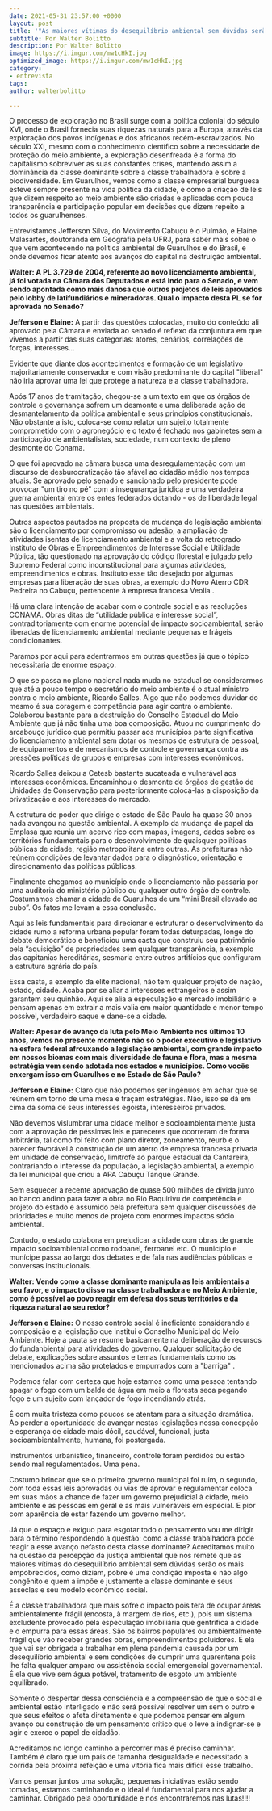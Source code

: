 ```yaml
---
date: 2021-05-31 23:57:00 +0000
layout: post
title: '"As maiores vítimas do desequilíbrio ambiental sem dúvidas serão os mais empobrecidos"'
subtitle: Por Walter Bolitto
description: Por Walter Bolitto
image: https://i.imgur.com/mw1cHkI.jpg
optimized_image: https://i.imgur.com/mw1cHkI.jpg
category:
- entrevista
tags: 
author: walterbolitto

---
```

O processo de exploração no Brasil surge com a política colonial do século XVI, onde o Brasil fornecia suas riquezas naturais para a Europa, através da exploração dos povos indígenas e dos africanos recém-escravizados. No século XXI, mesmo com o conhecimento científico sobre a necessidade de proteção do meio ambiente, a exploração desenfreada é a forma do capitalismo sobreviver as suas constantes crises, mantendo assim a dominância da classe dominante sobre a classe trabalhadora e sobre a biodiversidade. Em Guarulhos, vemos como a classe empresarial burguesa esteve sempre presente na vida política da cidade, e como a criação de leis que dizem respeito ao meio ambiente são criadas e aplicadas com pouca transparência e participação popular em decisões que dizem repeito a todos os guarulhenses.

Entrevistamos Jefferson Silva, do Movimento Cabuçu é o Pulmão, e Elaine Malasartes, doutoranda em Geografia pela UFRJ, para saber mais sobre o que vem acontecendo na política ambiental de Guarulhos e do Brasil, e onde devemos ficar atento aos avanços do capital na destruição ambiental.

**Walter: A PL 3.729 de 2004, referente ao novo licenciamento ambiental, já foi votada na Câmara dos Deputados e está indo para o Senado, e vem sendo apontada como mais danosa que outros projetos de leis aprovados pelo lobby de latifundiários e mineradoras. Qual o impacto desta PL se for aprovada no Senado?**

**Jefferson e Elaine:** A partir das questões colocadas, muito do conteúdo ali aprovado pela Câmara e enviada ao senado é reflexo da conjuntura em que vivemos a partir das suas categorias: atores, cenários, correlações de forças, interesses...

Evidente que diante dos acontecimentos e formação de um legislativo majoritariamente conservador e com visão predominante do capital "liberal" não iria aprovar uma lei que protege a natureza e a classe trabalhadora.

Após 17 anos de tramitação, chegou-se a um texto em que os órgãos de controle e governança sofrem um desmonte e uma deliberada ação de desmantelamento da política ambiental e seus princípios constitucionais. Não obstante a isto, coloca-se como relator um sujeito totalmente comprometido com o agronegócio e o texto é fechado nos gabinetes sem a participação de ambientalistas, sociedade, num contexto de pleno desmonte do Conama.

O que foi aprovado na câmara busca uma desregulamentação com um discurso de desburocratização tão afável ao cidadão médio nos tempos atuais. Se aprovado pelo senado e sancionado pelo presidente pode provocar "um tiro no pé" com a insegurança jurídica e uma verdadeira guerra ambiental entre os entes federados dotando - os de liberdade legal nas questões ambientais.

Outros aspectos pautados na proposta de mudança de legislação ambiental são o licenciamento por compromisso ou adesão, a ampliação de atividades isentas de licenciamento ambiental e a volta do retrogrado Instituto de Obras e Empreendimentos de Interesse Social e Utilidade Pública, tão questionado na aprovação do código florestal e julgado pelo Supremo Federal como inconstitucional para algumas atividades, empreendimentos e obras. Instituto esse tão desejado por algumas empresas para liberação de suas obras, a exemplo do Novo Aterro CDR Pedreira no Cabuçu, pertencente à empresa francesa Veolia .

Há uma clara intenção de acabar com o controle social e as resoluções CONAMA. Obras ditas de “utilidade pública e interesse social”, contraditoriamente com enorme potencial de impacto socioambiental, serão liberadas de licenciamento ambiental mediante pequenas e frágeis condicionantes.

Paramos por aqui para adentrarmos em outras questões já que o tópico necessitaria de enorme espaço.

O que se passa no plano nacional nada muda no estadual se considerarmos que até a pouco tempo o secretário do meio ambiente é o atual ministro contra o meio ambiente, Ricardo Salles. Algo que não podemos duvidar do mesmo é sua coragem e competência para agir contra o ambiente. Colaborou bastante para a destruição do Conselho Estadual do Meio Ambiente que já não tinha uma boa composição. Atuou no cumprimento do arcabouço jurídico que permitiu passar aos municípios parte significativa do licenciamento ambiental sem dotar os mesmos de estrutura de pessoal, de equipamentos e de mecanismos de controle e governança contra as pressões políticas de grupos e empresas com interesses econômicos.

Ricardo Salles deixou a Cetesb bastante sucateada e vulnerável aos interesses econômicos. Encaminhou o desmonte de órgãos de gestão de Unidades de Conservação para posteriormente colocá-las a disposição da privatização e aos interesses do mercado.

A estrutura de poder que dirige o estado de São Paulo ha quase 30 anos nada avançou na questão ambiental. A exemplo da mudança de papel da Emplasa que reunia um acervo rico com mapas, imagens, dados sobre os territórios fundamentais para o desenvolvimento de quaisquer políticas públicas de cidade, região metropolitana entre outras. As prefeituras não reúnem condições de levantar dados para o diagnóstico, orientação e direcionamento das políticas públicas.

Finalmente chegamos ao município onde o licenciamento não passaria por uma auditoria do ministério público ou qualquer outro órgão de controle. Costumamos chamar a cidade de Guarulhos de um “mini Brasil elevado ao cubo”. Os fatos me levam a essa conclusão.

Aqui as leis fundamentais para direcionar e estruturar o desenvolvimento da cidade rumo a reforma urbana popular foram todas deturpadas, longe do debate democrático e beneficiou uma casta que construiu seu patrimônio pela “aquisição” de propriedades sem qualquer transparência, a exemplo das capitanias hereditárias, sesmaria entre outros artifícios que configuram a estrutura agrária do país.

Essa casta, a exemplo da elite nacional, não tem qualquer projeto de nação, estado, cidade. Acaba por se aliar a interesses estrangeiros e assim garantem seu quinhão. Aqui se alia a especulação e mercado imobiliário e pensam apenas em extrair a mais valia em maior quantidade e menor tempo possível, verdadeiro saque e dane-se a cidade.

**Walter: Apesar do avanço da luta pelo Meio Ambiente nos últimos 10 anos, vemos no presente momento não só o poder executivo e legislativo na esfera federal afrouxando a legislação ambiental, com grande impacto em nossos biomas com mais diversidade de fauna e flora, mas a mesma estratégia vem sendo adotada nos estados e municípios. Como vocês enxergam isso em Guarulhos e no Estado de São Paulo?**

**Jefferson e Elaine:** Claro que não podemos ser ingênuos em achar que se reúnem em torno de uma mesa e traçam estratégias. Não, isso se dá em cima da soma de seus interesses egoísta, interesseiros privados.

Não devemos vislumbrar uma cidade melhor e socioambientalmente justa com a aprovação de péssimas leis e pareceres que ocorreram de forma arbitrária, tal como foi feito com plano diretor, zoneamento, reurb e o parecer favorável à construção de um aterro de empresa francesa privada em unidade de conservação, limítrofe ao parque estadual da Cantareira, contrariando o interesse da população, a legislação ambiental, a exemplo da lei municipal que criou a APA Cabuçu Tanque Grande.

Sem esquecer a recente aprovação de quase 500 milhões de divida junto ao banco andino para fazer a obra no Rio Baquirivu de competência e projeto do estado e assumido pela prefeitura sem qualquer discussões de prioridades e muito menos de projeto com enormes impactos sócio ambiental.

Contudo, o estado colabora em prejudicar a cidade com obras de grande impacto socioambiental como rodoanel, ferroanel etc. O município e munícipe passa ao largo dos debates e de fala nas audiências públicas e conversas institucionais.

**Walter: Vendo como a classe dominante manipula as leis ambientais a seu favor, e o impacto disso na classe trabalhadora e no Meio Ambiente, como é possível ao povo reagir em defesa dos seus territórios e da riqueza natural ao seu redor?**

**Jefferson e Elaine:** O nosso controle social é ineficiente considerando a composição e a legislação que institui o Conselho Municipal do Meio Ambiente. Hoje a pauta se resume basicamente na deliberação de recursos do fundanbiental para atividades do governo. Qualquer solicitação de debate, explicações sobre assuntos e temas fundamentais como os mencionados acima são protelados e empurrados com a "barriga" .

Podemos falar com certeza que hoje estamos como uma pessoa tentando apagar o fogo com um balde de água em meio a floresta seca pegando fogo e um sujeito com lançador de fogo incendiando atrás.

É com muita tristeza como poucos se atentam para a situação dramática. Ao perder a oportunidade de avançar nestas legislações nossa concepção e esperança de cidade mais dócil, saudável, funcional, justa socioambientalmente, humana, foi postergada.

Instrumentos urbanístico, financeiro, controle foram perdidos ou estão sendo mal regulamentados. Uma pena.

Costumo brincar que se o primeiro governo municipal foi ruim, o segundo, com toda essas leis aprovadas ou vias de aprovar e regulamentar coloca em suas mãos a chance de fazer um governo prejudicial à cidade, meio ambiente e as pessoas em geral e as mais vulneráveis em especial. E pior com aparência de estar fazendo um governo melhor.

Já que o espaço e exíguo para esgotar todo o pensamento vou me dirigir para o término respondendo a questão: como a classe trabalhadora pode reagir a esse avanço nefasto desta classe dominante? Acreditamos muito na questão da percepção da justiça ambiental que nos remete que as maiores vítimas do desequilíbrio ambiental sem dúvidas serão os mais empobrecidos, como diziam, pobre é uma condição imposta e não algo congênito e quem a impõe e justamente a classe dominante e seus asseclas e seu modelo econômico social.

É a classe trabalhadora que mais sofre o impacto pois terá de ocupar áreas ambientalmente frágil (encosta, à margem de rios, etc.), pois um sistema excludente provocado pela especulação imobiliária que gentrifica a cidade e o empurra para essas áreas. São os bairros populares ou ambientalmente frágil que vão receber grandes obras, empreendimentos poluidores. É ela que vai ser obrigada a trabalhar em plena pandemia causada por um desequilíbrio ambiental e sem condições de cumprir uma quarentena pois lhe falta qualquer amparo ou assistência social emergencial governamental. É ela que vive sem água potável, tratamento de esgoto um ambiente equilibrado.

Somente o despertar dessa consciência e a compreensão de que o social e ambiental estão interligado e não será possível resolver um sem o outro e que seus efeitos o afeta diretamente e que podemos pensar em algum avanço ou construção de um pensamento crítico que o leve a indignar-se e agir e exerce o papel de cidadão.

Acreditamos no longo caminho a percorrer mas é preciso caminhar. Também é claro que um país de tamanha desigualdade e necessitado a corrida pela próxima refeição e uma vitória fica mais difícil esse trabalho.

Vamos pensar juntos uma solução, pequenas iniciativas estão sendo tomadas, estamos caminhando e o ideal é fundamental para nos ajudar a caminhar. Obrigado pela oportunidade e nos encontraremos nas lutas!!!!